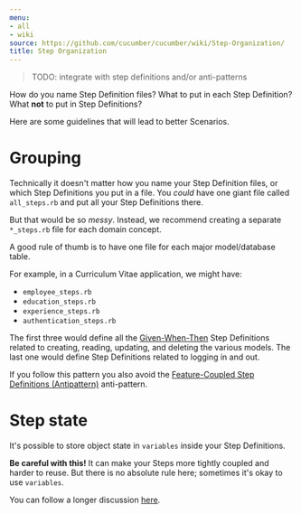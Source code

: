 ```yaml
---
menu:
- all
- wiki
source: https://github.com/cucumber/cucumber/wiki/Step-Organization/
title: Step Organization
---
```


> TODO: integrate with step definitions and/or anti-patterns

How do you name Step Definition files? What to put in each Step Definition? What **not** to put in Step Definitions?

Here are some guidelines that will lead to better Scenarios.

# Grouping

Technically it doesn't matter how you name your Step Definition files, or which Step Definitions you put in a file. You *could* have one giant file called `all_steps.rb` and put all your Step Definitions there.

But that would be so *messy*. Instead, we recommend creating a separate `*_steps.rb` file for each domain concept.

A good rule of thumb is to have one file for each major model/database table.

For example, in a Curriculum Vitae application, we might have:

- `employee_steps.rb`
- `education_steps.rb`
- `experience_steps.rb`
- `authentication_steps.rb`

The first three would define all the [Given-When-Then](/gherkin/given-when-then/) Step Definitions related to creating, reading, updating, and deleting the various models. The last one would define Step Definitions related to logging in and out.

If you follow this pattern you also avoid the [Feature-Coupled Step Definitions (Antipattern)](/cucumber/anti-patterns/) anti-pattern.

# Step state

It's possible to store object state in `variables` inside your Step Definitions.

**Be careful with this!**  It can make your Steps more tightly coupled and harder to reuse. But there is no absolute rule here; sometimes it's okay to use `variables`.

You can follow a longer discussion [here](http://www.mail-archive.com/rspec-users@rubyforge.org/msg06268.html).
